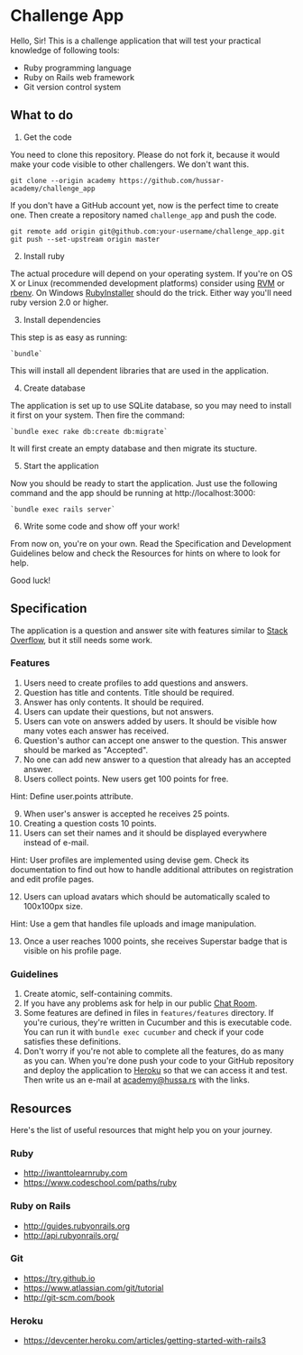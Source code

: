 # Challenge App

Hello, Sir! This is a challenge application that will test your practical knowledge of following tools:

* Ruby programming language
* Ruby on Rails web framework
* Git version control system

## What to do

1. Get the code

  You need to clone this repository. Please do not fork it, because it would make your code visible to other challengers. We don't want this.

    git clone --origin academy https://github.com/hussar-academy/challenge_app

  If you don't have a GitHub account yet, now is the perfect time to create one. Then create a repository named `challenge_app` and push the code.

    git remote add origin git@github.com:your-username/challenge_app.git
    git push --set-upstream origin master

2. Install ruby

  The actual procedure will depend on your operating system. If you're on OS X or Linux (recommended development platforms) consider using [RVM](https://rvm.io/) or [rbenv](https://github.com/sstephenson/rbenv). On Windows [RubyInstaller](http://rubyinstaller.org/) should do the trick. Either way you'll need ruby version 2.0 or higher.

3. Install dependencies

  This step is as easy as running:

    `bundle`

  This will install all dependent libraries that are used in the application.

4. Create database

  The application is set up to use SQLite database, so you may need to install it first on your system. Then fire the command:

    `bundle exec rake db:create db:migrate`

  It will first create an empty database and then migrate its stucture.

5. Start the application

  Now you should be ready to start the application. Just use the following command and the app should be running at http://localhost:3000:

    `bundle exec rails server`

6. Write some code and show off your work!

  From now on, you're on your own. Read the Specification and Development Guidelines below and check the Resources for hints on where to look for help.

  Good luck!

## Specification

The application is a question and answer site with features similar to [Stack Overflow](http://stackoverflow.com), but it still needs some work.

### Features

1. Users need to create profiles to add questions and answers.
2. Question has title and contents. Title should be required.
3. Answer has only contents. It should be required.
4. Users can update their questions, but not answers.
5. Users can vote on answers added by users. It should be visible how many votes each answer has received.
6. Question's author can accept one answer to the question. This answer should be marked as "Accepted".
7. No one can add new answer to a question that already has an accepted answer.
8. Users collect points. New users get 100 points for free.

  Hint: Define user.points attribute.

9. When user's answer is accepted he receives 25 points.
10. Creating a question costs 10 points.
11. Users can set their names and it should be displayed everywhere instead of e-mail.

  Hint: User profiles are implemented using devise gem. Check its documentation to find out how to handle additional attributes on registration and edit profile pages.

12. Users can upload avatars which should be automatically scaled to 100x100px size.

  Hint: Use a gem that handles file uploads and image manipulation.

13. Once a user reaches 1000 points, she receives Superstar badge that is visible on his profile page.

### Guidelines

1. Create atomic, self-containing commits.
2. If you have any problems ask for help in our public [Chat Room](https://www.hipchat.com/gVsjIkRpD).
3. Some features are defined in files in `features/features` directory. If you're curious, they're written in Cucumber and this is executable code. You can run it with `bundle exec cucumber` and check if your code satisfies these definitions.
4.  Don't worry if you're not able to complete all the features, do as many as you can. When you're done push your code to your GitHub repository and deploy the application to [Heroku](http://heroku.com) so that we can access it and test. Then write us an e-mail at academy@hussa.rs with the links.


## Resources

Here's the list of useful resources that might help you on your journey.

### Ruby

* http://iwanttolearnruby.com
* https://www.codeschool.com/paths/ruby

### Ruby on Rails

* http://guides.rubyonrails.org
* http://api.rubyonrails.org/

### Git

* https://try.github.io
* https://www.atlassian.com/git/tutorial
* http://git-scm.com/book

### Heroku

* https://devcenter.heroku.com/articles/getting-started-with-rails3
